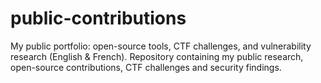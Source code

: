 # public-contributions
My public portfolio: open-source tools, CTF challenges, and vulnerability research (English &amp; French). Repository containing my public research, open-source contributions, CTF challenges and security findings.
